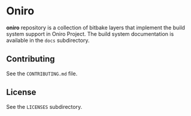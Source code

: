 <!--
SPDX-FileCopyrightText: Huawei Inc.

SPDX-License-Identifier: CC-BY-4.0
-->

# Oniro

**oniro** repository is a collection of bitbake layers that implement the build
system support in Oniro Project. The build system documentation is available in
the `docs` subdirectory.

## Contributing

See the `CONTRIBUTING.md` file.

## License

See the `LICENSES` subdirectory.
